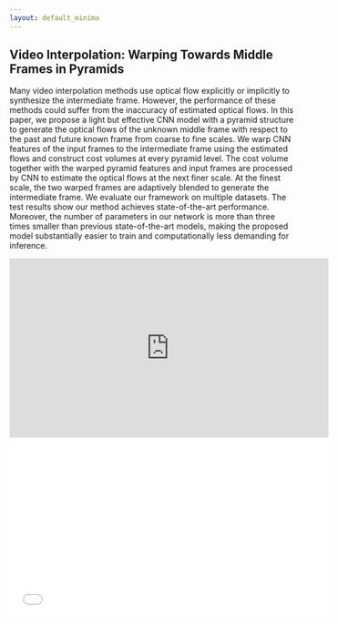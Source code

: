 ```yaml
---
layout: default_minima
---
```


## Video Interpolation: Warping Towards Middle Frames in Pyramids
Many video interpolation methods use optical flow explicitly or implicitly to synthesize the intermediate frame. However, the performance of these methods could suffer from the inaccuracy of estimated optical flows. In this paper, we propose a light but effective CNN model with a pyramid structure to generate the optical flows of the unknown middle frame with respect to the past and future known frame from coarse to fine scales. We warp CNN features of the input frames to the intermediate frame using the estimated flows and construct cost volumes at every pyramid level. The cost volume together with the warped pyramid features and input frames are processed by CNN to estimate the optical flows at the next finer scale. At the finest scale, the two warped frames are adaptively blended to generate the intermediate frame. We evaluate our framework on multiple datasets. The test results show our method achieves state-of-the-art performance. Moreover, the number of parameters in our network is more than three times smaller than previous state-of-the-art models, making the proposed model substantially easier to train and computationally less demanding for inference.

<iframe width="560" height="315"
src="https://www.youtube.com/embed/aWmoQm0E7hk" 
frameborder="0" 
allow="accelerometer; autoplay; encrypted-media; gyroscope; picture-in-picture" 
allowfullscreen></iframe>

<center><embed src="./assets/img/poster_video_interpolation.pdf" width="560" height="315"></center>
